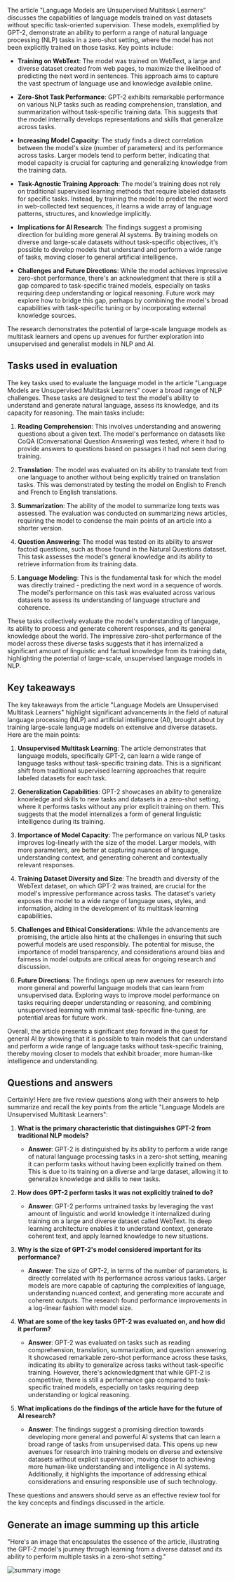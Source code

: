 The article "Language Models are Unsupervised Multitask Learners" discusses the capabilities of language models trained on vast datasets without specific task-oriented supervision. These models, exemplified by GPT-2, demonstrate an ability to perform a range of natural language processing (NLP) tasks in a zero-shot setting, where the model has not been explicitly trained on those tasks. Key points include:

- **Training on WebText**: The model was trained on WebText, a large and diverse dataset created from web pages, to maximize the likelihood of predicting the next word in sentences. This approach aims to capture the vast spectrum of language use and knowledge available online.

- **Zero-Shot Task Performance**: GPT-2 exhibits remarkable performance on various NLP tasks such as reading comprehension, translation, and summarization without task-specific training data. This suggests that the model internally develops representations and skills that generalize across tasks.

- **Increasing Model Capacity**: The study finds a direct correlation between the model's size (number of parameters) and its performance across tasks. Larger models tend to perform better, indicating that model capacity is crucial for capturing and generalizing knowledge from the training data.

- **Task-Agnostic Training Approach**: The model's training does not rely on traditional supervised learning methods that require labeled datasets for specific tasks. Instead, by training the model to predict the next word in web-collected text sequences, it learns a wide array of language patterns, structures, and knowledge implicitly.

- **Implications for AI Research**: The findings suggest a promising direction for building more general AI systems. By training models on diverse and large-scale datasets without task-specific objectives, it's possible to develop models that understand and perform a wide range of tasks, moving closer to general artificial intelligence.

- **Challenges and Future Directions**: While the model achieves impressive zero-shot performance, there's an acknowledgment that there is still a gap compared to task-specific trained models, especially on tasks requiring deep understanding or logical reasoning. Future work may explore how to bridge this gap, perhaps by combining the model's broad capabilities with task-specific tuning or by incorporating external knowledge sources.

The research demonstrates the potential of large-scale language models as multitask learners and opens up avenues for further exploration into unsupervised and generalist models in NLP and AI.

## Tasks used in evaluation

The key tasks used to evaluate the language model in the article "Language Models are Unsupervised Multitask Learners" cover a broad range of NLP challenges. These tasks are designed to test the model's ability to understand and generate natural language, assess its knowledge, and its capacity for reasoning. The main tasks include:

1. **Reading Comprehension**: This involves understanding and answering questions about a given text. The model's performance on datasets like CoQA (Conversational Question Answering) was tested, where it had to provide answers to questions based on passages it had not seen during training.

2. **Translation**: The model was evaluated on its ability to translate text from one language to another without being explicitly trained on translation tasks. This was demonstrated by testing the model on English to French and French to English translations.

3. **Summarization**: The ability of the model to summarize long texts was assessed. The evaluation was conducted on summarizing news articles, requiring the model to condense the main points of an article into a shorter version.

4. **Question Answering**: The model was tested on its ability to answer factoid questions, such as those found in the Natural Questions dataset. This task assesses the model's general knowledge and its ability to retrieve information from its training data.

5. **Language Modeling**: This is the fundamental task for which the model was directly trained - predicting the next word in a sequence of words. The model's performance on this task was evaluated across various datasets to assess its understanding of language structure and coherence.

These tasks collectively evaluate the model's understanding of language, its ability to process and generate coherent responses, and its general knowledge about the world. The impressive zero-shot performance of the model across these diverse tasks suggests that it has internalized a significant amount of linguistic and factual knowledge from its training data, highlighting the potential of large-scale, unsupervised language models in NLP.

## Key takeaways

The key takeaways from the article "Language Models are Unsupervised Multitask Learners" highlight significant advancements in the field of natural language processing (NLP) and artificial intelligence (AI), brought about by training large-scale language models on extensive and diverse datasets. Here are the main points:

1. **Unsupervised Multitask Learning**: The article demonstrates that language models, specifically GPT-2, can learn a wide range of language tasks without task-specific training data. This is a significant shift from traditional supervised learning approaches that require labeled datasets for each task.

2. **Generalization Capabilities**: GPT-2 showcases an ability to generalize knowledge and skills to new tasks and datasets in a zero-shot setting, where it performs tasks without any prior explicit training on them. This suggests that the model internalizes a form of general linguistic intelligence during its training.

3. **Importance of Model Capacity**: The performance on various NLP tasks improves log-linearly with the size of the model. Larger models, with more parameters, are better at capturing nuances of language, understanding context, and generating coherent and contextually relevant responses.

4. **Training Dataset Diversity and Size**: The breadth and diversity of the WebText dataset, on which GPT-2 was trained, are crucial for the model's impressive performance across tasks. The dataset's variety exposes the model to a wide range of language uses, styles, and information, aiding in the development of its multitask learning capabilities.

5. **Challenges and Ethical Considerations**: While the advancements are promising, the article also hints at the challenges in ensuring that such powerful models are used responsibly. The potential for misuse, the importance of model transparency, and considerations around bias and fairness in model outputs are critical areas for ongoing research and discussion.

6. **Future Directions**: The findings open up new avenues for research into more general and powerful language models that can learn from unsupervised data. Exploring ways to improve model performance on tasks requiring deeper understanding or reasoning, and combining unsupervised learning with minimal task-specific fine-tuning, are potential areas for future work.

Overall, the article presents a significant step forward in the quest for general AI by showing that it is possible to train models that can understand and perform a wide range of language tasks without task-specific training, thereby moving closer to models that exhibit broader, more human-like intelligence and understanding.

## Questions and answers

Certainly! Here are five review questions along with their answers to help summarize and recall the key points from the article "Language Models are Unsupervised Multitask Learners":

1. **What is the primary characteristic that distinguishes GPT-2 from traditional NLP models?**
   - **Answer**: GPT-2 is distinguished by its ability to perform a wide range of natural language processing tasks in a zero-shot setting, meaning it can perform tasks without having been explicitly trained on them. This is due to its training on a diverse and large dataset, allowing it to generalize knowledge and skills to new tasks.

2. **How does GPT-2 perform tasks it was not explicitly trained to do?**
   - **Answer**: GPT-2 performs untrained tasks by leveraging the vast amount of linguistic and world knowledge it internalized during training on a large and diverse dataset called WebText. Its deep learning architecture enables it to understand context, generate coherent text, and apply learned knowledge to new situations.

3. **Why is the size of GPT-2's model considered important for its performance?**
   - **Answer**: The size of GPT-2, in terms of the number of parameters, is directly correlated with its performance across various tasks. Larger models are more capable of capturing the complexities of language, understanding nuanced context, and generating more accurate and coherent outputs. The research found performance improvements in a log-linear fashion with model size.

4. **What are some of the key tasks GPT-2 was evaluated on, and how did it perform?**
   - **Answer**: GPT-2 was evaluated on tasks such as reading comprehension, translation, summarization, and question answering. It showcased remarkable zero-shot performance across these tasks, indicating its ability to generalize across tasks without task-specific training. However, there's acknowledgment that while GPT-2 is competitive, there is still a performance gap compared to task-specific trained models, especially on tasks requiring deep understanding or logical reasoning.

5. **What implications do the findings of the article have for the future of AI research?**
   - **Answer**: The findings suggest a promising direction towards developing more general and powerful AI systems that can learn a broad range of tasks from unsupervised data. This opens up new avenues for research into training models on diverse and extensive datasets without explicit supervision, moving closer to achieving more human-like understanding and intelligence in AI systems. Additionally, it highlights the importance of addressing ethical considerations and ensuring responsible use of such technology.

These questions and answers should serve as an effective review tool for the key concepts and findings discussed in the article.

## Generate an image summing up this article

"Here's an image that encapsulates the essence of the article, illustrating the GPT-2 model's journey through learning from a diverse dataset and its ability to perform multiple tasks in a zero-shot setting."

![summary image](../assets/gpt2-summary-image.png)
